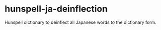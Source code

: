 # hunspell-ja-deinflection
Hunspell dictionary to deinflect all Japanese words to the dictionary form.

